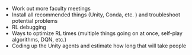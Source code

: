 * Work out more faculty meetings
* Install all recommended things (Unity, Conda, etc. ) and troubleshoot potential problems
* RL debugging
* Ways to optimize RL times (multiple things going on at once, self-play algorithms, DQN, etc.)
* Coding up the Unity agents and estimate how long that will take people

